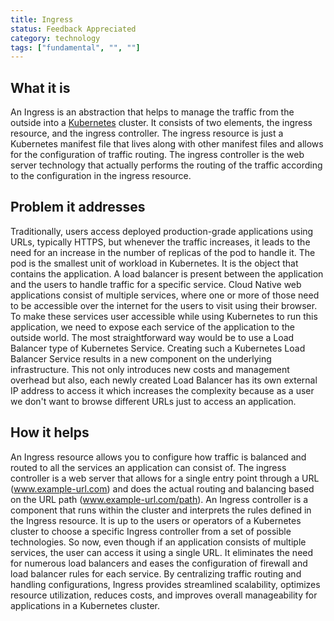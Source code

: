 ```yaml
---
title: Ingress
status: Feedback Appreciated
category: technology
tags: ["fundamental", "", ""]
---
```


## What it is

An Ingress is an abstraction that helps to manage the traffic from the outside into a [Kubernetes](/kubernetes/) cluster. 
It consists of two elements, the ingress resource, and the ingress controller. 
The ingress resource is just a Kubernetes manifest file that lives along with other manifest files and allows for the configuration of traffic routing. 
The ingress controller is the web server technology that actually performs the routing of the traffic according to the configuration in the ingress resource.

## Problem it addresses

Traditionally, users access deployed production-grade applications using URLs, typically HTTPS, but whenever the traffic increases, it leads to the need for an increase in the number of replicas of the pod to handle it. The pod is the smallest unit of workload in Kubernetes. It is the object that contains the application. A load balancer is present between the application and the users to handle traffic for a specific service.
Cloud Native web applications consist of multiple services, where one or more of those need to be accessible over the internet for the users to visit using their browser. 
To make these services user accessible while using Kubernetes to run this application, we need to expose each service of the application to the outside world. 
The most straightforward way would be to use a Load Balancer type of Kubernetes Service. 
Creating such a Kubernetes Load Balancer Service results in a new component on the underlying infrastructure. This not only introduces new costs and management overhead but also, each newly created Load Balancer has its own external IP address to access it which increases the complexity because as a user we don't want to browse different URLs just to access an application.

## How it helps

An Ingress resource allows you to configure how traffic is balanced and routed to all the services an application can consist of. 
The ingress controller is a web server that allows for a single entry point through a URL (www.example-url.com) 
and does the actual routing and balancing based on the URL path (www.example-url.com/path). 
An Ingress controller is a component that runs within the cluster and interprets the rules defined in the Ingress resource.
It is up to the users or operators of a Kubernetes cluster to choose a specific Ingress controller from a set of possible technologies. 
So now, even though if an application consists of multiple services, the user can access it using a single URL. It eliminates the need for numerous load balancers and eases the configuration of firewall and load balancer rules for each service. By centralizing traffic routing and handling configurations, Ingress provides streamlined scalability, optimizes resource utilization, reduces costs, and improves overall manageability for applications in a Kubernetes cluster.

